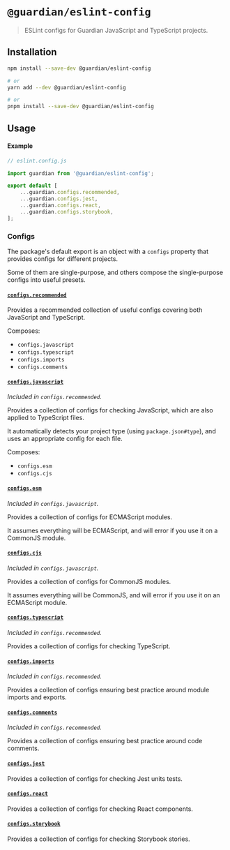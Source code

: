 # `@guardian/eslint-config`

> ESLint configs for Guardian JavaScript and TypeScript projects.

## Installation

```bash
npm install --save-dev @guardian/eslint-config

# or
yarn add --dev @guardian/eslint-config

# or
pnpm install --save-dev @guardian/eslint-config
```

## Usage

#### Example

```js
// eslint.config.js

import guardian from '@guardian/eslint-config';

export default [
	...guardian.configs.recommended,
	...guardian.configs.jest,
	...guardian.configs.react,
	...guardian.configs.storybook,
];
```

### Configs

The package's default export is an object with a `configs` property that provides configs for different projects.

Some of them are single-purpose, and others compose the single-purpose configs into useful presets.

#### [`configs.recommended`](./configs/recommended.js)

Provides a recommended collection of useful configs covering both JavaScript and TypeScript.

Composes:

- `configs.javascript`
- `configs.typescript`
- `configs.imports`
- `configs.comments`

#### [`configs.javascript`](./configs/javascript.js)

_Included in `configs.recommended`._

Provides a collection of configs for checking JavaScript, which are also applied to TypeScript files.

It automatically detects your project type (using `package.json#type`), and uses an appropriate config for each file.

Composes:

- `configs.esm`
- `configs.cjs`

#### [`configs.esm`](./configs/esm.js)

_Included in `configs.javascript`._

Provides a collection of configs for ECMAScript modules.

It assumes everything will be ECMAScript, and will error if you use it on a CommonJS module.

#### [`configs.cjs`](./configs/cjs.js)

_Included in `configs.javascript`._

Provides a collection of configs for CommonJS modules.

It assumes everything will be CommonJS, and will error if you use it on an ECMAScript module.

#### [`configs.typescript`](./configs/typescript.js)

_Included in `configs.recommended`._

Provides a collection of configs for checking TypeScript.

#### [`configs.imports`](./configs/imports.js)

_Included in `configs.recommended`._

Provides a collection of configs ensuring best practice around module imports and exports.

#### [`configs.comments`](./configs/comments.js)

_Included in `configs.recommended`._

Provides a collection of configs ensuring best practice around code comments.

#### [`configs.jest`](./configs/jest.js)

Provides a collection of configs for checking Jest units tests.

#### [`configs.react`](./configs/react.js)

Provides a collection of configs for checking React components.

#### [`configs.storybook`](./configs/storybook.js)

Provides a collection of configs for checking Storybook stories.
